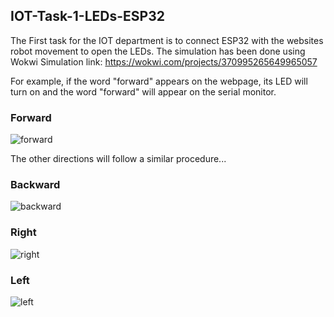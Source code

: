 ## IOT-Task-1-LEDs-ESP32

The First task for the IOT department is to connect ESP32 with the websites robot movement to open the LEDs. The simulation has been done using Wokwi 
 Simulation link:
 https://wokwi.com/projects/370995265649965057
 
For example, if the word "forward" appears on the webpage, its LED will turn on and the word "forward" will appear on the serial monitor. 

### Forward

![forward](https://github.com/Emtenan-A/IOT-Task-1-LED-ESP32/assets/139411172/db197e13-e7df-4f45-b74a-dbd92050801f)

The other directions will follow a similar procedure...

### Backward

![backward](https://github.com/Emtenan-A/IOT-Task-1-LED-ESP32/assets/139411172/cf9b900d-8804-45ef-a1e7-ce487daf201c)

### Right

![right](https://github.com/Emtenan-A/IOT-Task-1-LED-ESP32/assets/139411172/5520ceb6-bd24-4773-b0f9-4329e9763f25)

### Left

![left](https://github.com/Emtenan-A/IOT-Task-1-LED-ESP32/assets/139411172/367453c8-e2c9-4b63-b72e-31af2f1ed542)
